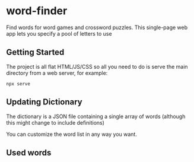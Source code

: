 # word-finder
Find words for word games and crossword puzzles. This single-page web app lets you specify a pool of letters to use

## Getting Started
The project is all flat HTML/JS/CSS so all you need to do is serve the main directory from a web server, for example:

```
npx serve
```

## Updating Dictionary
The dictionary is a JSON file containing a single array of words (although this might change to include definitions)

You can customize the word list in any way you want.

## Used words

